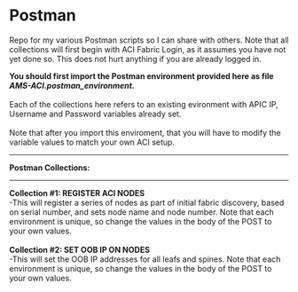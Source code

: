 # Postman
Repo for my various Postman scripts so I can share with others.  Note that all collections will first begin with ACI Fabric Login, as it assumes you have not yet done so.  This does not hurt anything if you are already logged in.

<B>You should first import the Postman environment provided here as file <I>AMS-ACI.postman_environment.</I></B>
<BR><BR>
Each of the collections here refers to an existing evironment with APIC IP, Username and Password variables already set.
<BR><BR>
Note that after you import this enviroment, that you will have to modify the variable values to match your own ACI setup.
<BR>
<HR>
<B>Postman Collections:</B>
<HR>
<B>Collection #1:  REGISTER ACI NODES</B>
<BR>
  -This will register a series of nodes as part of initial fabric discovery, based on serial number, and sets node name and node number.  Note that each environment is unique, so change the values in the body of the POST to your own values.  
<BR><BR>
<B>Collection #2:  SET OOB IP ON NODES</B>
<BR>
  -This will set the OOB IP addresses for all leafs and spines.  Note that each environment is unique, so change the values in the body of the POST to your own values.  
  <BR><BR>
